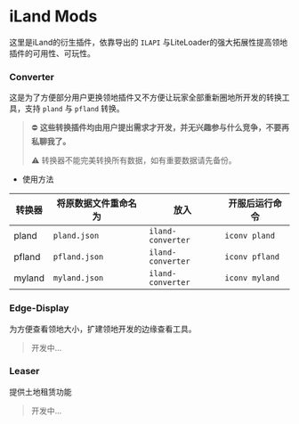 # iLand Mods
这里是iLand的衍生插件，依靠导出的 `ILAPI` 与LiteLoader的强大拓展性提高领地插件的可用性、可玩性。

### Converter

这是为了方便部分用户更换领地插件又不方便让玩家全部重新圈地所开发的转换工具，支持 `pland` 与 `pfland` 转换。

> ⛔ **这些转换插件均由用户提出需求才开发，并无兴趣参与什么竞争，不要再私聊我了。**
>
> ⚠ 转换器不能完美转换所有数据，如有重要数据请先备份。

 - 使用方法

转换器 | 将原数据文件重命名为 | 放入 | 开服后运行命令
-|-|-|-
pland | `pland.json` | `iland-converter` | `iconv pland`
pfland | `pfland.json` | `iland-converter` | `iconv pfland`
myland | `myland.json` | `iland-converter` | `iconv myland`

### Edge-Display

为方便查看领地大小，扩建领地开发的边缘查看工具。

> 开发中...

### Leaser

提供土地租赁功能

> 开发中...
